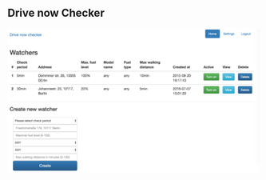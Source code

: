 ## Drive now Checker



![Screenshot](https://raw.githubusercontent.com/andrejguran/drivenow-checker/master/screenshot.png)
